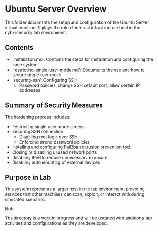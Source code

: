 # Ubuntu Server Overview
This folder documents the setup and configuration of the Ubuntu Server virtual machine. It plays the role of internal infrastructure host in the cybersecurity lab environment.

## Contents
- 'installation.md': Contains the steps for installation and configuring the base system.
- 'restricting-single-user-mode.md': Documents the use and how to secure single user mode.
- 'securing-ssh': Configuring SSH
  - Password policies, change SSH default port, allow certain IP addresses 

## Summary of Security Measures
The hardening process includes:
- Restricting single user mode access
- Securing SSH connection
  - Disabling root login over SSH
  - Enforcing strong password policies
- Installing and configuring Fail2ban intrusion prevention tool.
- Closing or disabling unused network ports
- Disabling IPv6 to reduce unnecessary exposure
- Disabling auto mounting of external devices

## Purpose in Lab
This system represents a target host in the lab environment, providing services that other machines can scan, exploit, or interact with during simulated scenarios.

> [!Note]
> Ths directory is a work in progress and will be updated with additional lab activities and configurations as they are developed.

